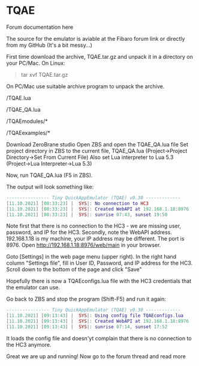 # TQAE
Forum documentation here <link>

The source for the emulator is aviable at the Fibaro forum link or directly from my GitHub <link> (It's a bit messy...)

First time download the archive, TQAE.tar.gz and unpack it in a directory on your PC/Mac.
On Linux:
>tar xvf TQAE.tar.gz

On PC/Mac use suitable archive program to unpack the archive.

/TQAE.lua

/TQAE_QA.lua

/TQAEmodules/*

/TQAEexamples/*

Download ZeroBrane studio <link>
Open ZBS and open the TQAE_QA.lua file
Set project directory in ZBS to the current file, TQAE_QA.lua (Project->Project Directory->Set From Current File)
Also set Lua interpreter to Lua 5.3 (Project->Lua Interpreter->Lua 5.3)

Now, run TQAE_QA.lua (F5 in ZBS).

The output will look something like:
```Lua
---------------- Tiny QuickAppEmulator (TQAE) v0.30 -------------
[11.10.2021] [08:33:23] |  SYS|: No connection to HC3
[11.10.2021] [08:33:23] |  SYS|: Created WebAPI at 192.168.1.18:8976
[11.10.2021] [08:33:23] |  SYS|: sunrise 07:43, sunset 19:50
```
Note first that there is no connection to the HC3 - we are missing user,  password, and IP for the HC3.
Secondly, note the WebAPI address. 192.168.1.18 is my machine, your IP address may be different. The port is 8976.
Open http://192.168.1.18:8976/web/main in your browser.

Goto [Settings] in the web page menu (upper right).
In the right hand column "Settings file", fill in User ID, Password, and IP address for the HC3.
Scroll down to the bottom of the page and click "Save"

Hopefully there is now a TQAEconfigs.lua file with the HC3 credentials that the emulator can use.

Go back to ZBS and stop the program (Shift-F5) and run it again:

```Lua
---------------- Tiny QuickAppEmulator (TQAE) v0.30 -------------
[11.10.2021] [09:13:43] |  SYS|: Using config file TQAEconfigs.lua
[11.10.2021] [09:13:43] |  SYS|: Created WebAPI at 192.168.1.18:8976
[11.10.2021] [09:13:43] |  SYS|: sunrise 07:14, sunset 17:52
```
It loads the config file and doesn'yt complain that there is no connection to the HC3 anymore.

Great we are up and running!
Now go to the forum thread and read more <link>
